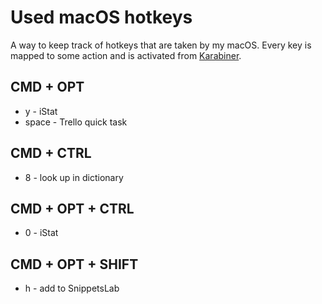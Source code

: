 # Used macOS hotkeys
A way to keep track of hotkeys that are taken by my macOS. Every key is mapped to some action and is activated from [Karabiner](../macOS/apps/karabiner/karabiner.md).

## CMD + OPT
- y - iStat
- space - Trello quick task

## CMD + CTRL
- 8 - look up in dictionary

## CMD + OPT + CTRL
- 0 - iStat

## CMD + OPT + SHIFT
- h - add to SnippetsLab